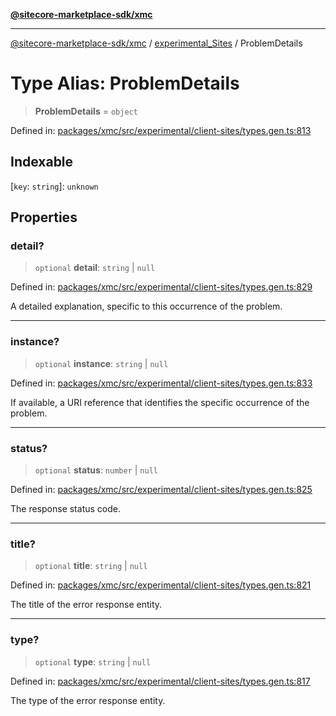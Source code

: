 [**@sitecore-marketplace-sdk/xmc**](../../../../README.md)

***

[@sitecore-marketplace-sdk/xmc](../../../../README.md) / [experimental\_Sites](../README.md) / ProblemDetails

# Type Alias: ProblemDetails

> **ProblemDetails** = `object`

Defined in: [packages/xmc/src/experimental/client-sites/types.gen.ts:813](https://github.com/Sitecore/marketplace-sdk/blob/main/packages/xmc/src/experimental/client-sites/types.gen.ts#L813)

## Indexable

\[`key`: `string`\]: `unknown`

## Properties

### detail?

> `optional` **detail**: `string` \| `null`

Defined in: [packages/xmc/src/experimental/client-sites/types.gen.ts:829](https://github.com/Sitecore/marketplace-sdk/blob/main/packages/xmc/src/experimental/client-sites/types.gen.ts#L829)

A detailed explanation, specific to this occurrence of the problem.

***

### instance?

> `optional` **instance**: `string` \| `null`

Defined in: [packages/xmc/src/experimental/client-sites/types.gen.ts:833](https://github.com/Sitecore/marketplace-sdk/blob/main/packages/xmc/src/experimental/client-sites/types.gen.ts#L833)

If available, a URI reference that identifies the specific occurrence of the problem.

***

### status?

> `optional` **status**: `number` \| `null`

Defined in: [packages/xmc/src/experimental/client-sites/types.gen.ts:825](https://github.com/Sitecore/marketplace-sdk/blob/main/packages/xmc/src/experimental/client-sites/types.gen.ts#L825)

The response status code.

***

### title?

> `optional` **title**: `string` \| `null`

Defined in: [packages/xmc/src/experimental/client-sites/types.gen.ts:821](https://github.com/Sitecore/marketplace-sdk/blob/main/packages/xmc/src/experimental/client-sites/types.gen.ts#L821)

The title of the error response entity.

***

### type?

> `optional` **type**: `string` \| `null`

Defined in: [packages/xmc/src/experimental/client-sites/types.gen.ts:817](https://github.com/Sitecore/marketplace-sdk/blob/main/packages/xmc/src/experimental/client-sites/types.gen.ts#L817)

The type of the error response entity.
